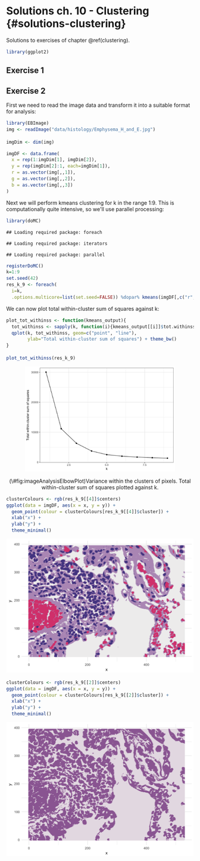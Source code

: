 # Solutions ch. 10 - Clustering {#solutions-clustering}

Solutions to exercises of chapter \@ref(clustering). 

<!--
set.seed(42)
dbscanRes <- dbscan::dbscan(t(e), eps=85, minPts=5)


d <- dist((t(e)[dbscanRes$cluster>0,]))

dbscanS <- silhouette(dbscanRes$cluster[dbscanRes$cluster>0], d)
plot(dbscanS, col="black")

-->


```r
library(ggplot2)
```


## Exercise 1


## Exercise 2

First we need to read the image data and transform it into a suitable format for analysis:




```r
library(EBImage)
img <- readImage("data/histology/Emphysema_H_and_E.jpg")

imgDim <- dim(img)
```


```r
imgDF <- data.frame(
  x = rep(1:imgDim[1], imgDim[2]),
  y = rep(imgDim[2]:1, each=imgDim[1]),
  r = as.vector(img[,,1]),
  g = as.vector(img[,,2]),
  b = as.vector(img[,,3])
)
```

Next we will perform kmeans clustering for k in the range 1:9. This is computationally quite intensive, so we'll use parallel processing:

```r
library(doMC)
```

```
## Loading required package: foreach
```

```
## Loading required package: iterators
```

```
## Loading required package: parallel
```

```r
registerDoMC()
k=1:9
set.seed(42)
res_k_9 <- foreach(
  i=k, 
  .options.multicore=list(set.seed=FALSE)) %dopar% kmeans(imgDF[,c("r", "g", "b")], i, nstart=50)
```

We can now plot total within-cluster sum of squares against k:

```r
plot_tot_withinss <- function(kmeans_output){
  tot_withinss <- sapply(k, function(i){kmeans_output[[i]]$tot.withinss})
  qplot(k, tot_withinss, geom=c("point", "line"), 
        ylab="Total within-cluster sum of squares") + theme_bw()
}

plot_tot_withinss(res_k_9)
```

<div class="figure" style="text-align: center">
<img src="20-solutions-clustering_files/figure-html/imageAnalysisElbowPlot-1.png" alt="Variance within the clusters of pixels. Total within-cluster sum of squares plotted against k." width="80%" />
<p class="caption">(\#fig:imageAnalysisElbowPlot)Variance within the clusters of pixels. Total within-cluster sum of squares plotted against k.</p>
</div>




```r
clusterColours <- rgb(res_k_9[[4]]$centers) 
ggplot(data = imgDF, aes(x = x, y = y)) + 
  geom_point(colour = clusterColours[res_k_9[[4]]$cluster]) +
  xlab("x") +
  ylab("y") +
  theme_minimal()
```

<img src="20-solutions-clustering_files/figure-html/unnamed-chunk-6-1.png" width="672" />



```r
clusterColours <- rgb(res_k_9[[2]]$centers) 
ggplot(data = imgDF, aes(x = x, y = y)) + 
  geom_point(colour = clusterColours[res_k_9[[2]]$cluster]) +
  xlab("x") +
  ylab("y") +
  theme_minimal()
```

<img src="20-solutions-clustering_files/figure-html/unnamed-chunk-7-1.png" width="672" />

